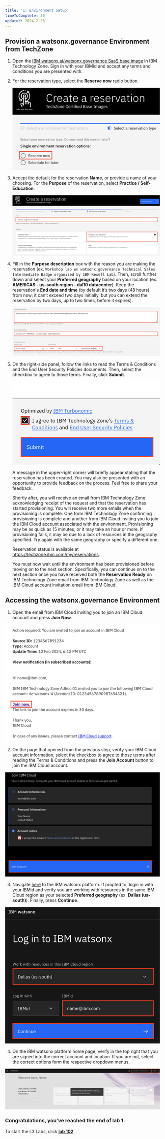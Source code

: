 ```yaml
---
title: '1: Environment Setup'
timeToComplete: 30
updated: 2024-2-23
---
```


<QuizAlert text='Heads Up! Quiz material will be flagged like this!' />

## Provision a watsonx.governance Environment from TechZone

1. Open the [IBM watsonx.ai/watsonx.governance SaaS base image](https://techzone.ibm.com/my/reservations/create/64b8490a564e190017b8f4eb) in IBM Technology Zone. Sign in with your IBMid and accept any terms and conditions you are presented with.

2. For the reservation type, select the **Reserve now** radio button.

    ![](./images/1/techzone-env-reservetype.png)

3. Accept the default for the reservation **Name**, or provide a name of your choosing. For the **Purpose** of the reservation, select **Practice / Self-Education**.

    ![](./images/1/techzone-env-reserve-fill.png)

4. Fill in the **Purpose description** box with the reason you are making the reservation (ex. `Workshop lab on watsonx.governance Technical Sales Intermediate Badge organized by IBM Resell Lab`). Then, scroll further down and select your **Preferred geography** based on your location (ex. **AMERICAS - us-south region - dal10 datacenter**). Keep the reservation's **End date and time** (by default it’s two days (48 hours) from now; it can’t exceed two days initially, but you can extend the reservation by two days, up to two times, before it expires).

    ![](./images/1/techzone-env-reserve-fill-last.png)

5. On the right-side panel, follow the links to read the Terms & Conditions and the End User Security Policies documents. Then, select the checkbox to agree to those terms. Finally, click **Submit**.

    ![](./images/1/techzone-env-reserve-fill-submit.png)

    A message in the upper-right corner will briefly appear stating that the reservation has been created. You may also be presented with an opportunity to provide feedback on the process. Feel free to share your feedback.

    Shortly after, you will receive an email from IBM Technology Zone acknowledging receipt of the request and that the reservation has started provisioning. You will receive two more emails when the provisioning is complete: One form IBM Technology Zone confirming provisioning is complete and another from IBM Cloud inviting you to join the IBM Cloud account associated with the environment. Provisioning may be as quick as 15 minutes, or it may take an hour or more. If provisioning fails, it may be due to a lack of resources in the geography specified. Try again with the same geography or specify a different one.

    Reservation status is available at https://techzone.ibm.com/my/reservations.

    You must now wait until the environment has been provisioned before moving on to the next section. Specifically, you can continue on to the next section once you have received both the **Reservation Ready** on IBM Technology Zone email from IBM Technology Zone as well as the IBM Cloud account invitation email from IBM Cloud.

## Accessing the watsonx.governance Environment

1. Open the email from IBM Cloud inviting you to join an IBM Cloud account and press **Join Now**.

  ![](./images/1/join-cloud-account.png)

2. On the page that opened from the previous step, verify your IBM Cloud account information, select the checkbox to agree to those terms after reading the Terms & Conditions and press the **Join Account** button to join the IBM Cloud account.

  ![](./images/1/join-ibm-cloud.png)

3. Navigate [here](https://dataplatform.cloud.ibm.com/wx/home?context=wx) to the IBM watsonx platform. If propted to, login in with your IBMid and verify you are working with resources in the same IBM Cloud region as your selected **Preferred geography** (ex. **Dallas (us-south)**). Finally, press **Continue**.

  ![](./images/1/watsonx-platform-login.png)

4. On the IBM watsonx platform home page, verify in the top right that you are signed into the correct account and location. If you are not, select the correct options form the respective dropdown menus.

  ![](./images/1/select-correct-account.png)

### Congratulations, you've reached the end of lab 1.

To start the L3 Labs, click **[lab 102](/watsonx/watsonxgov/102)**
